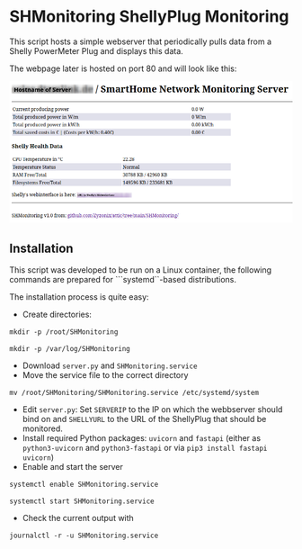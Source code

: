 # SHMonitoring ShellyPlug Monitoring

This script hosts a simple webserver that periodically pulls data from a Shelly PowerMeter Plug and displays this data.

The webpage later is hosted on port 80 and will look like this:

![example image](example-server.png)

## Installation

This script was developed to be run on a Linux container, the following commands are prepared for ```systemd``-based distributions. 

The installation process is quite easy:

 - Create directories:
```
mkdir -p /root/SHMonitoring
```
```
mkdir -p /var/log/SHMonitoring
```
 - Download ```server.py``` and ```SHMonitoring.service``` 
 - Move the service file to the correct directory
```
mv /root/SHMonitoring/SHMonitoring.service /etc/systemd/system
```  
 - Edit ```server.py```: Set ```SERVERIP``` to the IP on which the webbserver should bind on and ```SHELLYURL``` to the URL of the ShellyPlug that should be monitored.
 - Install required Python packages: ```uvicorn``` and ```fastapi``` (either as ```python3-uvicorn``` and ```python3-fastapi``` or via ```pip3 install fastapi uvicorn```)
 - Enable and start the server
```
systemctl enable SHMonitoring.service
```
```
systemctl start SHMonitoring.service
```  
 - Check the current output with
```
journalctl -r -u SHMonitoring.service
``` 
